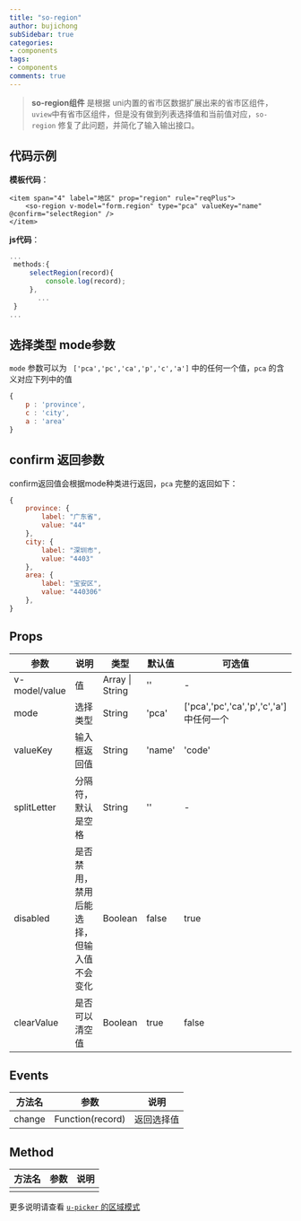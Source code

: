 ```yaml
---
title: "so-region"
author: bujichong
subSidebar: true
categories:
- components
tags:
- components
comments: true
---
```


>**so-region组件** 是根据 uni内置的省市区数据扩展出来的省市区组件， `uview`中有省市区组件，但是没有做到列表选择值和当前值对应，`so-region` 修复了此问题，并简化了输入输出接口。

## 代码示例

**模板代码**：

```vue
<item span="4" label="地区" prop="region" rule="reqPlus">
    <so-region v-model="form.region" type="pca" valueKey="name" @confirm="selectRegion" />
</item>
```

**js代码**：

```javascript
...
 methods:{
     selectRegion(record){
         console.log(record);
     },
       ...
 }
...
```

##  选择类型 mode参数

`mode` 参数可以为 ` ['pca','pc','ca','p','c','a']` 中的任何一个值，`pca` 的含义对应下列中的值

```javascript
{
    p : 'province',
    c : 'city',
    a : 'area'
}
```

## confirm 返回参数

confirm返回值会根据mode种类进行返回，`pca` 完整的返回如下：

```javascript
{
	province: {
		label: "广东省",
		value: "44"
	},
	city: {
		label: "深圳市",
		value: "4403"
	},
	area: {
		label: "宝安区",
		value: "440306"
	},
}
```

## Props

| 参数          | 说明                                     | 类型            | 默认值 | 可选值                                  |
| ------------- | ---------------------------------------- | --------------- | ------ | --------------------------------------- |
| v-model/value | 值                                       | Array \| String | ''     | -                                       |
| mode          | 选择类型                                 | String          | 'pca'  | ['pca','pc','ca','p','c','a']中任何一个 |
| valueKey      | 输入框返回值                             | String          | 'name' | 'code'                                  |
| splitLetter   | 分隔符，默认是空格                       | String          | ''     | -                                       |
| disabled      | 是否禁用，禁用后能选择，但输入值不会变化 | Boolean         | false  | true                                    |
| clearValue    | 是否可以清空值                           | Boolean         | true   | false                                   |

## Events

| 方法名 | 参数             | 说明       |
| ------ | ---------------- | ---------- |
| change | Function(record) | 返回选择值 |



## Method

| 方法名 | 参数 | 说明 |
| ------ | ---- | ---- |
|        |      |      |

更多说明请查看 [`u-picker` 的区域模式](https://www.uviewui.com/components/picker.html)
